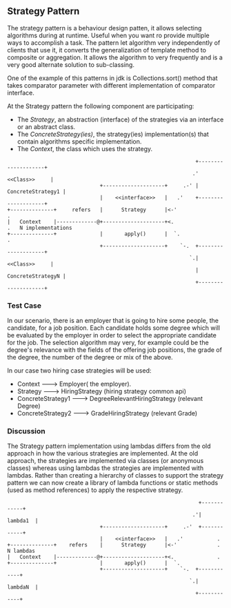 ## Strategy Pattern

The strategy pattern is a behaviour design patten, it allows selecting algorithms during at runtime.
Useful when you want ro provide multiple ways to accomplish a task. 
The pattern let algorithm very independently of clients that use it, it converts the generalization
of template method to composite or aggregation.
It allows the algorithm to very frequently and is a very good alternate solution to sub-classing. 

One of the example of this patterns in jdk is Collections.sort() method that takes comparator parameter 
with different implementation of comparator interface. 

At the Strategy pattern the following component are participating:
* The _Strategy_, an abstraction (interface) of the strategies via an interface or an abstract class. 
* The _ConcreteStrategy(ies)_, the strategy(ies) implementation(s) that contain algorithms specific implementation.
* The _Context_, the class which uses the strategy. 

```
                                                             +--------------------+
                                                            .'      <<Class>>     |
                              +--------------------+     .-' |  ConcreteStrategy1 |
                              |    <<interface>>   |   .'    +--------------------+
+--------------+     refers   |      Strategy      |<-'                .
|   Context    |-------------@+--------------------+<.                 .   N implementations
+--------------+              |       apply()      |  `.               .
                              +--------------------+    `-.  +--------------------+
                                                           `.|      <<Class>>     |
                                                             |  ConcreteStrategyN |
                                                             +--------------------+
```

### Test Case

In our scenario, there is an employer that is going to hire some people, the candidate, for a job position.
Each candidate holds some degree which will be evaluated by the employer in order to select the appropriate
candidate for the job. The selection algorithm may very, for example could be the degree's relevance with the fields
of the offering job positions, the grade of the degree, the number of the degree or mix of the above. 

In our case two hiring case strategies will be used:
* Context  ---> Employer( the employer).
* Strategy ---> HiringStrategy (hiring strategy common api)
* ConcreteStrategy1 ---> DegreeRelevantHiringStrategy (relevant Degree)
* ConcreteStrategy2 ---> GradeHiringStrategy (relevant Grade)

### Discussion

The Strategy pattern implementation using lambdas differs from the old approach in how the various strategies
are implemented. At the old approach, the strategies are implemented via classes (or anonymous classes) whereas
using lambdas the strategies are implemented with lambdas. Rather than creating a hierarchy of classes to
support the strategy pattern we can now create a library of lambda functions or static methods (used as method
references) to apply the respective strategy.

```
                                                              +------------+
                                                            .'|   lambda1  |
                              +--------------------+     .-'  +------------+
                              |    <<interface>>   |   .'           .
+--------------+    refers    |      Strategy      |<-'             . N lambdas
|   Context    |-------------@+--------------------+<.              .
+--------------+              |       apply()      |  `.
                              +--------------------+    `-.  +------------+
                                                           `.|   lambdaN  |
                                                             +------------+
```
